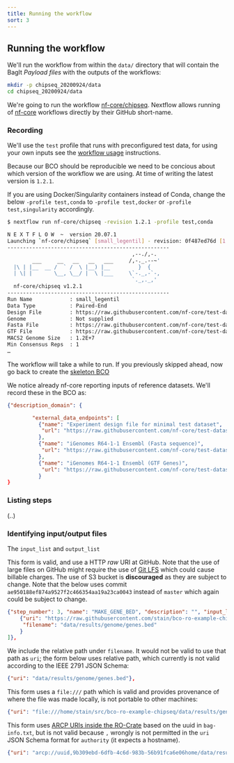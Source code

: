 ```yaml
---
title: Running the workflow
sort: 3
---
```




## Running the workflow

We'll run the workflow from within the `data/` directory that will contain the BagIt _Payload files_ 
with the outputs of the workflows:

```sh
mkdir -p chipseq_20200924/data
cd chipseq_20200924/data
```

We're going to run the workflow [nf-core/chipseq](https://nf-co.re/chipseq). Nextflow 
allows running of [nf-core](https://nf-co.re) workflows directly by their GitHub short-name.

### Recording

We'll use the `test` profile that runs with preconfigured test data, for using your own inputs
see the [workflow usage](https://nf-co.re/chipseq/1.2.1/docs/usage) instructions.

Because our BCO should be reproducible we need to be concious about which version of the workflow
we are using. At time of writing the latest version is `1.2.1`.

If you are using Docker/Singularity containers instead of Conda, 
change the below `-profile test,conda` to 
`-profile test,docker` or `-profile test,singularity` accordingly.


```sh
$ nextflow run nf-core/chipseq -revision 1.2.1 -profile test,conda

N E X T F L O W  ~  version 20.07.1
Launching `nf-core/chipseq` [small_legentil] - revision: 0f487ed76d [1.2.1]
----------------------------------------------------
                                        ,--./,-.
        ___     __   __   __   ___     /,-._.--~'
  |\ | |__  __ /  ` /  \ |__) |__         }  {
  | \| |       \__, \__/ |  \ |___     \`-._,-`-,
                                        `._,._,'
  nf-core/chipseq v1.2.1
----------------------------------------------------
Run Name            : small_legentil
Data Type           : Paired-End
Design File         : https://raw.githubusercontent.com/nf-core/test-datasets/chipseq/design.csv
Genome              : Not supplied
Fasta File          : https://raw.githubusercontent.com/nf-core/test-datasets/atacseq/reference/genome.fa
GTF File            : https://raw.githubusercontent.com/nf-core/test-datasets/atacseq/reference/genes.gtf
MACS2 Genome Size   : 1.2E+7
Min Consensus Reps  : 1
…
```

The workflow will take a while to run. If you previously skipped ahead, now go back to create the [skeleton BCO](#skeleton-bco)

We notice already nf-core reporting inputs of reference datasets. We'll record these in the BCO as:

```json
{"description_domain": {

        "external_data_endpoints": [
          {"name": "Experiment design file for minimal test dataset",
           "url": "https://raw.githubusercontent.com/nf-core/test-datasets/chipseq/design.csv"
          },
          {"name": "iGenomes R64-1-1 Ensembl (Fasta sequence)",
           "url": "https://raw.githubusercontent.com/nf-core/test-datasets/atacseq/reference/genome.fa"
          },
          {"name": "iGenomes R64-1-1 Ensembl (GTF Genes)",
           "url": "https://raw.githubusercontent.com/nf-core/test-datasets/atacseq/reference/genes.gtf"
          }
}
```


### Listing steps

(..)

### Identifying input/output files

The  `input_list` and `output_list`

This form is valid, and use a HTTP _raw_ URI at GitHub. Note that the use of large files on GitHub might require the use of [Git LFS](https://git-lfs.github.com/) which could cause billable charges. The use of S3 bucket is **discouraged** as they are subject to change. Note that the below uses commit `ae950188ef874a9527f2c466354aa19a23ca0043` instead of `master` which again could be subject to change.
 
```json
{"step_number": 3, "name": "MAKE_GENE_BED", "description": "", "input_list": [], "output_list": [
    {"uri": "https://raw.githubusercontent.com/stain/bco-ro-example-chipseq/ae950188ef874a9527f2c466354aa19a23ca0043/data/results/genome/genes.bed",
     "filename": "data/results/genome/genes.bed"
    }
]},
```

We include the relative path under `filename`. It would not be valid to use that path as `uri`; 
the form below uses relative path, which currently is not valid according to the IEEE 2791 JSON Schema:

```json
{"uri": "data/results/genome/genes.bed"},
```

This form uses a `file:///` path which is valid and provides provenance of where the file was made locally, is not portable to other machines:

```json
{"uri": "file:///home/stain/src/bco-ro-example-chipseq/data/results/genome/genes.bed"},
```

This form uses [ARCP URIs inside the RO-Crate](https://www.researchobject.org/ro-crate/1.1-DRAFT/appendix/relative-uris.html#establishing-a-base-uri-inside-a-zip-file) based on the uuid in `bag-info.txt`, but is not valid because `,` wrongly is not permitted in the `uri` JSON Schema format for `authority` (it expects a hostname).

```json
{"uri": "arcp://uuid,9b309ebd-6dfb-4c6d-983b-56b91fca6e06home/data/results/genome/genome.fa.include_regions.bed"},
```
